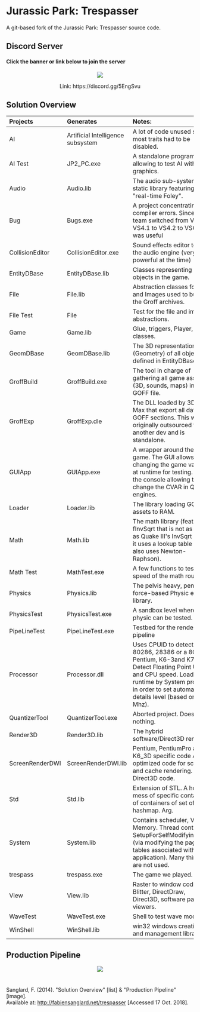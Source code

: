# Jurassic Park: Trespasser
A git-based fork of the Jurassic Park: Trespasser source code.

## Discord Server
#### Click the banner or link below to join the server
<p align="center">
  <a href="https://discord.gg/5EngSvu">
  <img src="https://github.com/GamerDude27/JurassicParkTrespasser/blob/master/images/JPT_DiscordServer.png">
  </a>
</p>
<p align="center">Link: https://discord.gg/5EngSvu</p>

## Solution Overview
| Projects          | Generates                         | Notes:                                                                                                                                                                                                                 |
| :---------------- | :-------------------------------- | :--------------------------------------------------------------------------------------------------------------------------------------------------------------------------------------------------------------------- |
| AI                | Artificial Intelligence subsystem | A lot of code unused since most traits had to be disabled.                                                                                                                                                             |
| AI Test           | JP2_PC.exe                        | A standalone program allowing to test AI with graphics.                                                                                                                                                                |
| Audio             | Audio.lib                         | The audio sub-system static library featuring the "real-time Foley".                                                                                                                                                   |
| Bug               | Bugs.exe                          | A project concentrating all compiler errors. Since the team switched from VS4 to VS4.1 to VS4.2 to VS6.0 it was useful                                                                                                 |
| CollisionEditor   | CollisionEditor.exe               | Sound effects editor to test the audio engine (very powerful at the time)                                                                                                                                              |
| EntityDBase       | EntityDBase.lib                   | Classes representing all objects in the game.                                                                                                                                                                          |
| File              | File.lib                          | Abstraction classes for File and Images used to build the Groff archives.                                                                                                                                              |
| File Test	        | File	                            | Test for the file and image abstractions.                                                                                                                                                                              |
| Game              | Game.lib	                        | Glue, triggers, Player, Gun classes.                                                                                                                                                                                   |
| GeomDBase         | GeomDBase.lib                     | The 3D representation (Geometry) of all objects defined in EntityDBase.                                                                                                                                                |
| GroffBuild        | GroffBuild.exe                    | The tool in charge of gathering all game assets (3D, sounds, maps) in one GOFF file.                                                                                                                                   |
| GroffExp          | GroffExp.dle	                    | The DLL loaded by 3DS Max that export all data to GOFF sections. This was originally outsourced to another dev and is standalone.                                                                                      |
| GUIApp            | GUIApp.exe                        | A wrapper around the game. The GUI allows changing the game values at runtime for testing. Like the console allowing to change the CVAR in Quake engines.                                                              |
| Loader            | Loader.lib                        | The library loading GOFF assets to RAM.                                                                                                                                                                                |
| Math              | Math.lib                          | The math library (features a fInvSqrt that is not as good as Quake III's InvSqrt since it uses a lookup table but also uses Newton-Raphson).                                                                           |
| Math Test         | MathTest.exe                      | A few functions to test the speed of the math routines.                                                                                                                                                                |
| Physics           | Physics.lib                       | The pelvis heavy, penalty force-based Physic engine library.                                                                                                                                                           |
| PhysicsTest       | PhysicsTest.exe                   | A sandbox level where physic can be tested.                                                                                                                                                                            |
| PipeLineTest      | PipeLineTest.exe                  | Testbed for the rendering pipeline                                                                                                                                                                                     |
| Processor         | Processor.dll                     | Uses CPUID to detect 8086, 80286, 28386 or a 80486, Pentium, K6-3and K7, Detect Floating Point Unit and CPU speed. Loaded at runtime by System project in order to set automatically details level (based on CPU Mhz). |
| QuantizerTool     |	QuantizerTool.exe                 | Aborted project. Does nothing.                                                                                                                                                                                         |
| Render3D          | Render3D.lib                      | The hybrid software/Direct3D renderer.                                                                                                                                                                                 |
| ScreenRenderDWI   |	ScreenRenderDWI.lib               | Pentium, PentiumPro and K6_3D specific code ASM optimized code for scanline and cache rendering. Direct3D code.                                                                                                        |
| Std               |	Std.lib                           | Extension of STL. A horrible mess of specific containers of containers of set of hashmap. Arg.                                                                                                                         |
| System            | System.lib                        | Contains scheduler, Virtual Memory. Thread control. SetupForSelfModifyingCode (via modifying the page tables associated with the application). Many things are not used.                                               |
| trespass          | trespass.exe                      | The game we played.                                                                                                                                                                                                    |
| View              | View.lib                          | Raster to window code. Blitter, DirectDraw, Direct3D, software palette viewers.                                                                                                                                        |
| WaveTest          | WaveTest.exe                      | Shell to test wave modeling.                                                                                                                                                                                           |
| WinShell          | WinShell.lib                      | win32 windows creation and management library                                                                                                                                                                          |

## Production Pipeline
<p align="center">
  <img src="https://github.com/GamerDude27/JurassicParkTrespasser/blob/master/images/ProductionPipeline.png">
</p>

#

Sanglard, F. (2014). "Solution Overview" [list] & "Production Pipeline" [image].  
Available at: http://fabiensanglard.net/trespasser [Accessed 17 Oct. 2018].
